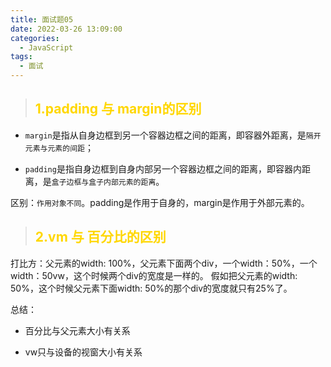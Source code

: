 ```yaml
---
title: 面试题05
date: 2022-03-26 13:09:00
categories:
  - JavaScript
tags: 
  - 面试
---
```


> ## <font color="gold">1.padding 与 margin的区别</font>

+ <code>margin</code>是指从自身边框到另一个容器边框之间的距离，即容器外距离，是<code>隔开元素与元素的间距</code>；

+ <code>padding</code>是指自身边框到自身内部另一个容器边框之间的距离，即容器内距离，是<code>盒子边框与盒子内部元素的距离</code>。

区别：<code>作用对象不同</code>。padding是作用于自身的，margin是作用于外部元素的。

> ## <font color="gold">2.vm 与 百分比的区别</font>

打比方：父元素的width: 100%，父元素下面两个div，一个width：50%，一个width：50vw，这个时候两个div的宽度是一样的。 假如把父元素的width: 50%，这个时候父元素下面width: 50%的那个div的宽度就只有25%了。

总结：

+ 百分比与父元素大小有关系

+ vw只与设备的视窗大小有关系


